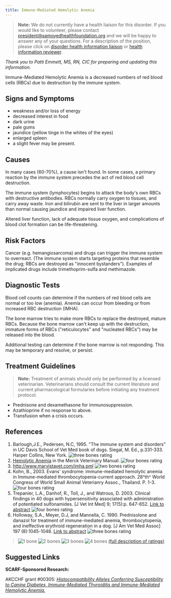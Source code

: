 ```yaml
---
title: Immune-Mediated Hemolytic Anemia
---
```



> **Note:** We do not currently have a health liaison for this disorder.
> If you would like to volunteer, please contact
> [president@samoyedhealthfoundation.org](mailto:president@samoyedhealthfoundation.org?subject=Questions%20about%20becoming%20a%20Health%20Information%20Liaison%20or%20Reviewer)
> and we will be happy to answer any of your questions.
> For a description of the position, please click on
> [disorder health information liaison](/become-a-health-information-liaison)
> or
> [health information reviewer](/become-a-health-information-reviewer).

*Thank you to Patti Emmett, MS, RN, CIC for preparing and updating this information.*

Immune-Mediated Hemolytic Anemia is a decreased numbers of red blood cells (RBCs) due to destruction by the
immune system.

## Signs and Symptoms

* weakness and/or loss of energy
* decreased interest in food
* dark urine
* pale gums
* jaundice (yellow tinge in the whites of the eyes)
* enlarged spleen
* a slight fever may be present.

## Causes

In many cases (60-70%), a cause isn't found.  In some cases, a primary
reaction by the immune system precedes the act of red blood cell
destruction.

The immune system (lymphocytes) begins to attack the body's own RBCs
with destructive antibodies. RBCs normally carry oxygen to tissues, and
carry away waste.  Iron and bilirubin are sent to the liver in larger
amounts than normal causing jaundice and impaired liver function.

Altered liver function, lack of adequate tissue oxygen, and
complications of blood clot formation can be life-threatening.

## Risk Factors

Cancer (e.g. hemangiosarcoma) and drugs can trigger the immune system to
overreact.  (The immune system starts targeting proteins that resemble
the drug; RBCs are destroyed as "innocent bystanders").  Examples of
implicated drugs include trimethoprim-sulfa and methimazole.

## Diagnostic Tests

Blood cell counts can determine if the numbers of red blood cells are
normal or too low (anemia).  Anemia can occur from bleeding or from
increased RBC destruction (IMHA).

The bone marrow tries to make more RBCs to replace the destroyed, mature
RBCs.  Because the bone marrow can't keep up with the destruction,
immature forms of RBCs ("reticulocytes" and "nucleated RBCs") may be
released into the blood.

Additional testing can determine if the bone marrow is not responding.
This may be temporary and resolve, or persist.

## Treatment Guidelines

> **Note:** Treatment of animals should only be performed by a licensed
> veterinarian. Veterinarians should consult the current literature and
> current pharmacological formularies before initiating any treatment
> protocol.

* Prednisone and dexamethasone for immunosuppression.
* Azathioprine if no response to above.
* Transfusion when a crisis occurs.

## References

1. Barlough,J.E., Pedersen, N.C, 1995. "The immune system and
   disorders" in UC Davis School of Vet Med book of dogs.  Siegal, M.
   Ed., p.331-333. Harper Collins, New York. ![three bones
   rating](/img/3-bones.gif)
2. [Hemolytic
   Anemia](http://www.merckvetmanual.com/mvm/circulatory_system/anemia/hemolytic_anemia.html?qt=immune%20mediated%20anemia&alt=sh)
   in the Merck Veterinary Manual.  ![four bones
   rating](/img/4-bones.gif)
3. <http://www.marvistavet.com/imha.pml>
   ![two bones
   rating](/img/2-bones.gif)
4. Kohn, B., 2003.  Evans' syndrome: immune-mediated hemolytic anemia
   in Immune-mediated thrombocytopenia-current approach.  28^th^ World
   Congress of World Small Animal Veterianry Assoc., Thailand. P. 1-3.
   ![four bones
   rating](/img/4-bones.gif)
5. Trepanier, L.A., Danhof, R., Toll, J., and Watrous, D.  2003.
   Clinical findings in 40 dogs with hypersensitivity associated with
   administration of potentiated sulfonamides.  \[J Vet Int
   Med] 9; 17(5):p. 647-652. [Link to
   abstract](http://www.ncbi.nlm.nih.gov/entrez/query.fcgi?db=pubmed&cmd=Retrieve&dopt=AbstractPlus&list_uids=14529130&query_hl=5&itool=pubmed_docsum)
   ![four bones
   rating](/img/4-bones.gif)
6. Holloway, S.A., Meyer, D.J, and Mannella, C. 1990.  Prednisolone and
   danazol for treatment of immune-mediated anemia, thrombocytopenia,
   and ineffective erythroid regeneration in a dog.  \[J Am Vet Med
   Assoc]  197 (8):1045-1048. [Link to
   abstract](http://www.ncbi.nlm.nih.gov/entrez/query.fcgi?db=pubmed&cmd=Retrieve&dopt=AbstractPlus&list_uids=2243038&query_hl=7&itool=pubmed_docsum) ![three
   bones rating](/img/3-bones.gif)

> ![1 bone](/img/1-bone.gif)
> ![2 bones](/img/2-bones.gif)
> ![3 bones](/img/3-bones.gif)
> ![4 bones](/img/4-bones.gif)
> [(full description of ratings)](/diseases/ratings-what-do-they-mean)

## Suggested Links

**SCARF-Sponsored Research:**

AKCCHF grant #00305:  *[Histocompatibility Alleles Conferring
Susceptibility to Canine Diabetes, Immune-Mediated Thyroiditis and
Immune-Mediated Hemolytic
Anemia.](/research/current-studies/akcchf-grant-305)*